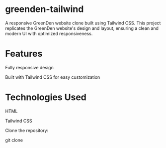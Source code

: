 # greenden-tailwind

A responsive GreenDen website clone built using Tailwind CSS. This project replicates the GreenDen website's design and layout, ensuring a clean and modern UI with optimized responsiveness.

# Features

Fully responsive design

Built with Tailwind CSS for easy customization


# Technologies Used

HTML

Tailwind CSS

Clone the repository:

git clone

